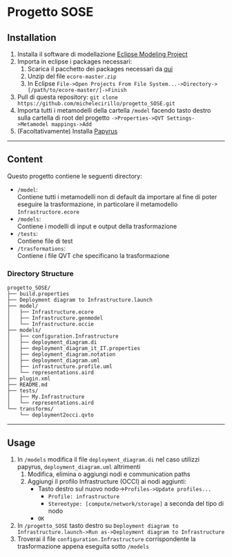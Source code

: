 # Progetto SOSE

## Installation
  
1. Installa il software di modellazione [Eclipse Modeling Project](https://projects.eclipse.org/projects/modeling)
1. Importa in eclipse i packages necessari:
    1. Scarica il pacchetto dei packages necessari da [qui](https://github.com/occiware/ecore)
    1. Unzip del file `ecore-master.zip`
    1. In Eclipse `File->Open Projects From File System...->Directory->[/path/to/ecore-master/]->Finish`
1. Pull di questa repository: `git clone https://github.com/michelecirillo/progetto_SOSE.git`
1. Importa tutti i metamodelli della cartella `/model` facendo tasto destro sulla cartella di root del progetto `->Properties->QVT Settings->Metamodel mappings->Add` 
1. (Facoltativamente) Installa [Papyrus](https://www.eclipse.org/papyrus/download.html)

---

## Content

Questo progetto contiene le seguenti directory:
- `/model`:  
	Contiene tutti i metamodelli non di default da importare al fine di poter eseguire la trasformazione, in particolare il metamodello `Infrastructore.ecore`
- `/models`:  
	Contiene i modelli di input e output della trasformazione
- `/tests`:  
	Contiene file di test
- `/trasformations`:  
	Contiene i file QVT che specificano la trasformazione

### Directory Structure

```
progetto_SOSE/
├── build.properties
├── Deployment diagram to Infrastructure.launch
├── model/
│   ├── Infrastructure.ecore
│   ├── Infrastructure.genmodel
│   └── Infrastructure.occie
├── models/
│   ├── configuration.Infrastructure
│   ├── deployment_diagram.di
│   ├── deployment_diagram_it_IT.properties
│   ├── deployment_diagram.notation
│   ├── deployment_diagram.uml
│   ├── infrastructure.profile.uml
│   └── representations.aird
├── plugin.xml
├── README.md
├── tests/
│   ├── My.Infrastructure
│   └── representations.aird
└── transforms/
    └── deployment2occi.qvto
```

---

## Usage

1. In `/models` modifica il file `deployment_diagram.di` nel caso utilizzi papyrus, `deployment_diagram.uml` altrimenti
    1. Modifica, elimina o aggiungi nodi e communication paths
    1. Aggiungi il profilo Infrastructure (OCCI) ai nodi aggiunti:
        * Tasto destro sul nuovo nodo->`Profiles->Update profiles...`
            * `Profile: infrastructure`
            * `Stereotype: [compute/network/storage]` a seconda del tipo di nodo
        * `OK`
1. In `/progetto_SOSE` tasto destro su `Deployment diagram to Infrastructure.launch->Run as->Deployment diagram to Infrastructure`
1. Troverai il file `configuration.Infrastructure` corrispondente la trasformazione appena eseguita sotto `/models`
